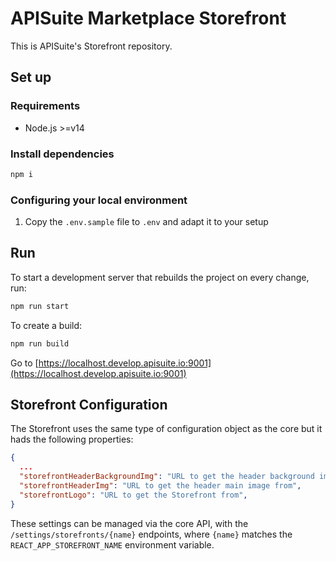 # APISuite Marketplace Storefront

This is APISuite's Storefront repository.

## Set up

### Requirements

* Node.js >=v14

### Install dependencies

```bash
npm i
```

### Configuring your local environment

1. Copy the `.env.sample` file to `.env` and adapt it to your setup

## Run

To start a development server that rebuilds the project on every change, run:

```bash
npm run start
```

To create a build:

```bash
npm run build
```

Go to [https://localhost.develop.apisuite.io:9001](https://localhost.develop.apisuite.io:9001)

## Storefront Configuration

The Storefront uses the same type of configuration object as the core but it hads the following properties:

```json
{
  ...
  "storefrontHeaderBackgroundImg": "URL to get the header background image from",
  "storefrontHeaderImg": "URL to get the header main image from",
  "storefrontLogo": "URL to get the Storefront from",
}
```

These settings can be managed via the core API, with the `/settings/storefronts/{name}` endpoints, where `{name}` matches the `REACT_APP_STOREFRONT_NAME` environment variable.